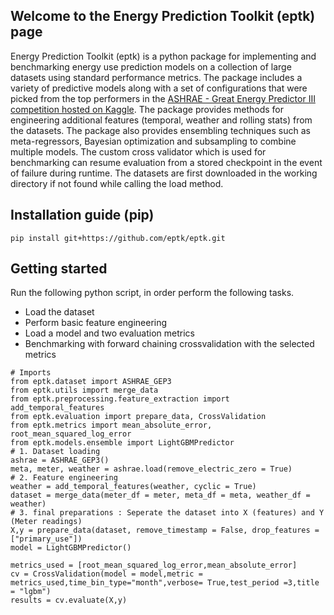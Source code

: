 ## Welcome to the Energy Prediction Toolkit (eptk) page

Energy Prediction Toolkit (eptk) is a python package for implementing and benchmarking energy use prediction models on a collection of large datasets using standard performance metrics. The package includes a variety of predictive models along with a set of configurations that were picked from the top performers in the [ASHRAE - Great Energy Predictor III competition hosted on Kaggle](https://www.kaggle.com/c/ashrae-energy-prediction). The package provides methods for engineering additional features (temporal, weather and rolling stats) from the datasets. The package also provides ensembling techniques such as meta-regressors, Bayesian optimization and subsampling to combine multiple models. The custom cross validator which is used for benchmarking can resume evaluation from a stored checkpoint in the event of failure during runtime. The datasets are first downloaded in the working directory if not found while calling the load method.

## Installation guide (pip)
```
pip install git+https://github.com/eptk/eptk.git
```

## Getting started

Run the following python script, in order perform the following tasks.
- Load the dataset
- Perform basic feature engineering 
- Load a model and two evaluation metrics
- Benchmarking with forward chaining crossvalidation with the selected metrics

```
# Imports
from eptk.dataset import ASHRAE_GEP3
from eptk.utils import merge_data
from eptk.preprocessing.feature_extraction import add_temporal_features
from eptk.evaluation import prepare_data, CrossValidation
from eptk.metrics import mean_absolute_error, root_mean_squared_log_error
from eptk.models.ensemble import LightGBMPredictor
# 1. Dataset loading
ashrae = ASHRAE_GEP3()
meta, meter, weather = ashrae.load(remove_electric_zero = True) 
# 2. Feature engineering
weather = add_temporal_features(weather, cyclic = True)
dataset = merge_data(meter_df = meter, meta_df = meta, weather_df = weather)
# 3. final preparations : Seperate the dataset into X (features) and Y (Meter readings)
X,y = prepare_data(dataset, remove_timestamp = False, drop_features = ["primary_use"])
model = LightGBMPredictor()

metrics_used = [root_mean_squared_log_error,mean_absolute_error]
cv = CrossValidation(model = model,metric = metrics_used,time_bin_type="month",verbose= True,test_period =3,title = "lgbm")
results = cv.evaluate(X,y) 
```

